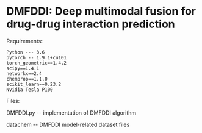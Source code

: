 # DMFDDI: Deep multimodal fusion for drug-drug interaction prediction

Requirements:    

```
Python --- 3.6 
pytorch -- 1.9.1+cu101
torch_geometric==1.4.2
scipy==1.4.1
networkx==2.4
chemprop==1.1.0
scikit_learn==0.23.2
Nvidia Tesla P100
```



Files:

DMFDDI.py -- implementation of DMFDDI algorithm

datachem -- DMFDDI model-related dataset files



